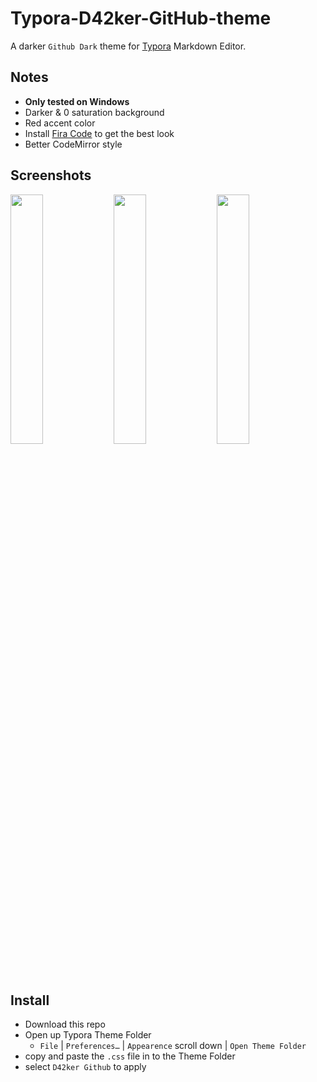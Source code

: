 # Typora-D42ker-GitHub-theme
A darker `Github Dark` theme for [Typora](https://typora.io/) Markdown Editor.

## Notes
- **Only tested on Windows**
- Darker & 0 saturation background
- Red accent color
- Install [Fira Code](https://github.com/tonsky/FiraCode) to get the best look
- Better CodeMirror style

## Screenshots

<p float="left">
  <img src="https://user-images.githubusercontent.com/58762081/143670357-80ddaf98-a829-49be-a498-69026ee83081.png" width="32%" />
  <img src="https://user-images.githubusercontent.com/58762081/143670441-b08f4c65-c911-4541-8cdb-71d413ff6b48.png" width="32%" /> 
  <img src="https://user-images.githubusercontent.com/58762081/143670480-40ccb3e9-40ff-4280-bf85-4cf82f3bc016.png" width="32%" />
</p>

## Install

- Download this repo
- Open up Typora Theme Folder 
  - `File` | `Preferences…` | `Appearence` scroll down | `Open Theme Folder`
- copy and paste the `.css` file in to the Theme Folder
- select `D42ker Github` to apply
